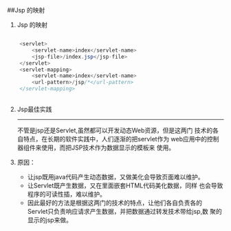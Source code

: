 ##Jsp 的映射
1. Jsp 的映射

```java

	<servlet>
        <servlet-name>index</servlet-name>
        <jsp-file>/index.jsp</jsp-file>
    </servlet>
    <servlet-mapping>
        <servlet-name>index</servlet-name>
        <url-pattern>/jsp/*</url-pattern>
    </servlet-mapping>
    
```
2. Jsp最佳实践

	*** 
	不管是jsp还是Servlet,虽然都可以开发动态Web资源，但是这两门
	技术的各自特点，在长期的软件实践中，人们逐渐的把servlet作为
	web应用中的控制器组件来使用，而把JSP技术作为数据显示的模板来
	使用。
	
3. 原因：

	* 让jsp既用java代码产生动态数据，又做美化会导致页面难以维护。
	* 让Servlet既产生数据，又在里面嵌套HTML代码美化数据，同样
也会导致程序的可读性插，难以维护。
	* 因此最好的方法是根据这两门的技术的特点，让他们各自负责各的
Servlet只负责响应请求产生数据，并把数据通过转发技术带给jsp,数
聚的显示的jsp来做。